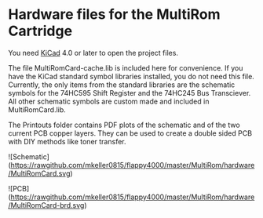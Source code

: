 Hardware files for the MultiRom Cartridge
=========================================

You need [KiCad](http://kicad-pcb.org) 4.0 or later to open the project files.

The file MultiRomCard-cache.lib is included here for convenience. If you have
the KiCad standard symbol libraries installed, you do not need this file.
Currently, the only items from the standard libraries are the schematic symbols
for the 74HC595 Shift Register and the 74HC245 Bus Transciever. All other
schematic symbols are custom made and included in MultiRomCard.lib.

The Printouts folder contains PDF plots of the schematic and of the two current
PCB copper layers.  They can be used to create a double sided PCB with DIY
methods like toner transfer.

![Schematic] (https://rawgithub.com/mkeller0815/flappy4000/master/MultiRom/hardware/MultiRomCard.svg)

![PCB] (https://rawgithub.com/mkeller0815/flappy4000/master/MultiRom/hardware/MultiRomCard-brd.svg)
